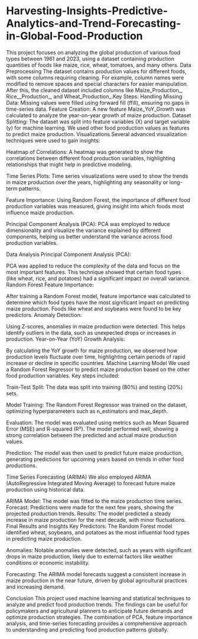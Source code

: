# Harvesting-Insights-Predictive-Analytics-and-Trend-Forecasting-in-Global-Food-Production
This project focuses on analyzing the global production of various food types between 1961 and 2023, using a dataset containing production quantities of foods like maize, rice, wheat, tomatoes, and many others.
Data Preprocessing
The dataset contains production values for different foods, with some columns requiring cleaning. For example, column names were modified to remove spaces and special characters for easier manipulation. After this, the cleaned dataset included columns like Maize_Production_, Rice__Production_, and Wheat_Production_.Key Steps:
Handling Missing Data: Missing values were filled using forward fill (ffill), ensuring no gaps in time-series data.
Feature Creation: A new feature Maize_YoY_Growth was calculated to analyze the year-on-year growth of maize production.
Dataset Splitting: The dataset was split into feature variables (X) and target variable (y) for machine learning. We used other food production values as features to predict maize production.
Visualizations
Several advanced visualization techniques were used to gain insights:

Heatmap of Correlations: A heatmap was generated to show the correlations between different food production variables, highlighting relationships that might help in predictive modeling.

Time Series Plots: Time series visualizations were used to show the trends in maize production over the years, highlighting any seasonality or long-term patterns.

Feature Importance: Using Random Forest, the importance of different food production variables was measured, giving insight into which foods most influence maize production.

Principal Component Analysis (PCA): PCA was employed to reduce dimensionality and visualize the variance explained by different components, helping us better understand the variance across food production variables.

Data Analysis
Principal Component Analysis (PCA):

PCA was applied to reduce the complexity of the data and focus on the most important features. This technique showed that certain food types (like wheat, rice, and potatoes) had a significant impact on overall variance.
Random Forest Feature Importance:

After training a Random Forest model, feature importance was calculated to determine which food types have the most significant impact on predicting maize production. Foods like wheat and soybeans were found to be key predictors.
Anomaly Detection:

Using Z-scores, anomalies in maize production were detected. This helps identify outliers in the data, such as unexpected drops or increases in production.
Year-on-Year (YoY) Growth Analysis:

By calculating the YoY growth for maize production, we observed how production levels fluctuate over time, highlighting certain periods of rapid increase or decline in specific countries.
Machine Learning Model
We used a Random Forest Regressor to predict maize production based on the other food production variables. Key steps included:

Train-Test Split: The data was split into training (80%) and testing (20%) sets.

Model Training: The Random Forest Regressor was trained on the dataset, optimizing hyperparameters such as n_estimators and max_depth.

Evaluation: The model was evaluated using metrics such as Mean Squared Error (MSE) and R-squared (R²). The model performed well, showing a strong correlation between the predicted and actual maize production values.

Prediction: The model was then used to predict future maize production, generating predictions for upcoming years based on trends in other food productions.

Time Series Forecasting (ARIMA)
We also employed ARIMA (AutoRegressive Integrated Moving Average) to forecast future maize production using historical data.

ARIMA Model: The model was fitted to the maize production time series.
Forecast: Predictions were made for the next few years, showing the projected production trends.
Results: The model predicted a steady increase in maize production for the next decade, with minor fluctuations.
Final Results and Insights
Key Predictors: The Random Forest model identified wheat, soybeans, and potatoes as the most influential food types in predicting maize production.

Anomalies: Notable anomalies were detected, such as years with significant drops in maize production, likely due to external factors like weather conditions or economic instability.

Forecasting: The ARIMA model forecasts suggest a consistent increase in maize production in the near future, driven by global agricultural practices and increasing demand.

Conclusion
This project used machine learning and statistical techniques to analyze and predict food production trends. The findings can be useful for policymakers and agricultural planners to anticipate future demands and optimize production strategies. The combination of PCA, feature importance analysis, and time-series forecasting provides a comprehensive approach to understanding and predicting food production patterns globally.
